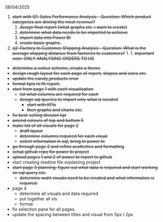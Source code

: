 08/04/2025
1. ~~start with Q1: Sales Performance Analysis - Question: Which product categories are driving the most revenue?~~
	1. ~~design final report (what graphs etc. i want to create)~~
	2. ~~determine what data needs to be imported to achieve~~
	3. ~~import data into Power BI~~
	4. ~~create basic graphs.~~
2. ~~q2: Factory to Customer Shipping Analysis - Question: What is the average shipping distance from factories to customers?~~
	1. 
		1. ~~important note: ONLY ANALYSING ORDERS TO US~~


- ~~determine a colour scheme, create a theme~~
- ~~design rough layout for each page of report, shapes and sizes etc.~~
- ~~update the candy_products error~~
- ~~format kpis to fit report.~~
- ~~start from page 1 with each visualisation~~
	- ~~list what columns are required for each~~
	- ~~design sql queries to import only what is needed~~
		- ~~start with KPIs~~
		- ~~then graphs and charts etc.~~
- ~~fix best-selling division kpi~~
- ~~amend colours of top and bottom 5~~
- ~~make list of all visuals for page 2~~
	- ~~draft layout~~
	- ~~determine columns required for each visual~~
	- ~~select information in sql, bring to power bi~~
- ~~go through page 2 and refine aesthetics and formatting~~
- ~~setup github repo for power bi project~~
- ~~upload pages 1 and 2 of power bi report to github~~
- start creating readme file explaining project
- ~~start page 3 planning; figure out what data is required and start working on sql query etc.~~
	- ~~determine waht visuals need to be created and what information is required.~~
- page 4
	- determine all visuals and data required
	- put together all vis
	- format
- fix selection pane for all pages.
- update the spacing between titles and visual from 5px t 2px